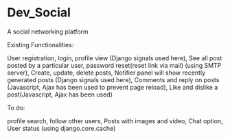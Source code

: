 # Dev_Social
A social networking platform

Existing Functionalities:

User registration, login, profile view (Django signals used here), 
See all post posted by a particular user, 
password reset(reset link via mail) (using SMTP server), 
Create, update, delete posts, 
 Notifier panel will show recently generated posts (Django signals used here), 
 Comments and reply on posts (Javascript, Ajax has been used to prevent page reload), 
 Like and dislike a post(Javascript, Ajax has been used)



To do:

profile search, follow other users, Posts with images and video, Chat option, User status (using django.core.cache)
